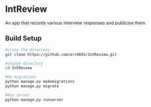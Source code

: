 # IntReview
An app that records various interview responses and publicise them.

## Build Setup
```bash
#clone the directory
git clone https://github.com/arc9693/IntReview.git

#change directory
cd IntReview

#Do migrations
python manage.py makemigrations
python manage.py migrate

#Run server
python manage.py runserver
```
